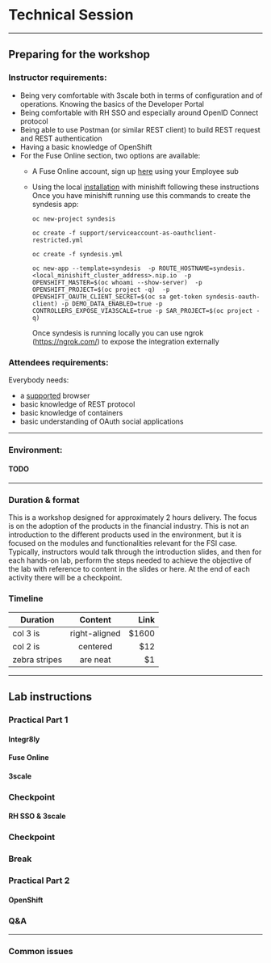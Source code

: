 # Technical Session
----------

## Preparing for the workshop
### Instructor requirements:
- Being very comfortable with 3scale both in terms of configuration and of operations. Knowing the basics of the Developer Portal
- Being comfortable with RH SSO and especially around OpenID Connect protocol
- Being able to use Postman (or similar REST client) to build REST request and REST authentication
- Having a basic knowledge of OpenShift
- For the Fuse Online section, two options are available:
  - A Fuse Online account, sign up [here](https://www.openshift.com/products/fuse) using your Employee sub
  - Using the local [installation](https://github.com/syndesisio/syndesis/tree/master/install) with minishift following these instructions
  Once you have minishift running use this commands to create the syndesis app:
    
    `oc new-project syndesis`

    `oc create -f support/serviceaccount-as-oauthclient-restricted.yml`

    `oc create -f syndesis.yml`

    `oc new-app --template=syndesis  -p ROUTE_HOSTNAME=syndesis.<local_minishift_cluster_address>.nip.io  -p OPENSHIFT_MASTER=$(oc whoami --show-server)  -p OPENSHIFT_PROJECT=$(oc project -q)  -p OPENSHIFT_OAUTH_CLIENT_SECRET=$(oc sa get-token syndesis-oauth-client) -p DEMO_DATA_ENABLED=true -p CONTROLLERS_EXPOSE_VIA3SCALE=true -p SAR_PROJECT=$(oc project -q)`

    Once syndesis is running locally you can use ngrok (https://ngrok.com/) to expose the integration externally



### Attendees requirements:
Everybody needs:
- a [supported](https://docs.openshift.com/container-platform/3.11/architecture/infrastructure_components/web_console.html#browser-requirements) browser 
- basic knowledge of REST protocol
- basic knowledge of containers
- basic understanding of OAuth social applications

----------

### Environment:
#### TODO
----------

### Duration & format
This is a workshop designed for approximately 2 hours delivery. The focus is on the adoption of the products in the financial industry. This is not an introduction to the different products used in the environment, but it is focused on the modules and functionalities relevant for the FSI case. Typically, instructors would talk through the introduction slides, and then for each hands-on lab, perform the steps needed to achieve the objective of the lab with reference to content in the slides or here. At the end of each activity there will be a checkpoint.

### Timeline
| Duration        | Content           | Link  |
| ------------- |:-------------:| -----:|
| col 3 is      | right-aligned | $1600 |
| col 2 is      | centered      |   $12 |
| zebra stripes | are neat      |    $1 |


-------------
## Lab instructions
### Practical Part 1
#### Integr8ly
#### Fuse Online
#### 3scale
### Checkpoint
#### RH SSO & 3scale
### Checkpoint
### Break
### Practical Part 2
#### OpenShift
### Q&A
---------------
### Common issues
